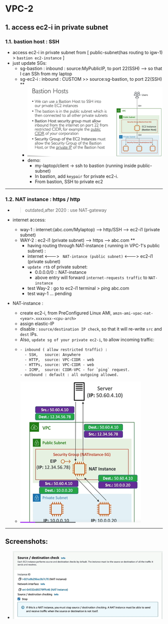 # VPC-2

## 1. access ec2-i in private subnet
### 1.1. bastion host : SSH 
- access ec2-i in private subnet from  [ public-subnet(has routing to igw-1) > `bastion ec2-instance` ]
- just update SGs:
  - sg-bastion : inbound : source:MyPublicIP, to port 22(SSH) --> so that I can SSh from my laptop
  - sg-ec2-i : inbound : CUSTOM >> source:sg-bastion, to port 22(SSH) **
    - ![img_2.png](../img/vpc-1/img_2.png)
    - demo:
      - my-laptop/client  -> ssh to bastion (running inside public-subnet)
      - In bastion, add `keypair` for private ec2-i.
      - From bastion,  SSH to private ec2

---
### 1.2. NAT instance : https / http
- > outdated,after 2020 : use NAT-gateway 
- internet access:
  - way-1 : internet:(abc.com/Mylaptop) --> http/SSH -->  ec2-i1 (private subnet)
  - WAY-2 : ec2-i1 (private subnet) --> https --> abc.com **
    - having routing through NAT-instance ( running in VPC-1's public subnet) :
    - internet <---> ` NAT-intance (public subnet)` <--->  ec2-i1 (private subnet)
    - `update rtb` of private subnet:
      - 0.0.0.0/0  ::  NAT-instance
      - above entry will forward  `internet-requests traffic` to `NAT-instance`
    - test Way-2 : go to ec2-i1 terminal > ping abc.com
    - test way-1 ... pending

- NAT-instance :
  - create ec2-i, from PreConfigured Linux AMI, `amzn-ami-vpac-nat-<year>.xxxxxxx-<cpu-arch>`
  - assign elastic-IP
  - disable : `source/destination IP check`, so that it will re-write `src` and `dest` IPs.
  - Also, `update sg of your private ec2-i`, to allow incoming traffic:
  - ```
    - inbound ( allow restricted traffic) : 
      - SSH,   source: Anywhere
      - HTTP,  source: VPC-CIDR - web
      - HTTPs, source: VPC-CIDR - web
      - ICMP,  source: CIDR-VPC - for `ping` request.
    - outbound : default : all outgoing allowed.
    ```
  - ![img_3.png](../img/vpc-1/img_3.png)

---
## Screenshots:
- ![img_4.png](../img/vpc-1/img_4.png)

